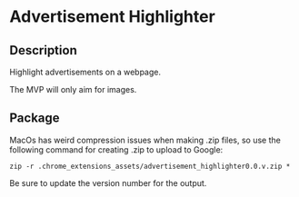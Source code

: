 # Advertisement Highlighter

## Description
Highlight advertisements on a webpage.

The MVP will only aim for images.

## Package
MacOs has weird compression issues when making .zip files, so use the following command for creating .zip to upload to Google:

    zip -r .chrome_extensions_assets/advertisement_highlighter0.0.v.zip *

Be sure to update the version number for the output.
